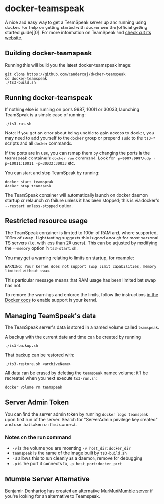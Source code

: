 # docker-teamspeak

A nice and easy way to get a TeamSpeak server up and running using docker. For
help on getting started with docker see the [official getting started guide][0].
For more information on TeamSpeak and [check out its website][teamspeak].

[docker]: https://docs.docker.com/engine/getstarted/
[teamspeak]: http://teamspeak.com/

## Building docker-teamspeak

Running this will build you the latest docker-teamspeak image:

    git clone https://github.com/xanderxaj/docker-teamspeak
    cd docker-teamspeak
    ./ts3-build.sh

## Running docker-teamspeak

If nothing else is running on ports 9987, 10011 or 30033, launching TeamSpeak is a
simple case of running:

    ./ts3-run.sh

Note: If you get an error about being unable to gain access to docker, you may
need to add yourself to the `docker` group or prepend `sudo` to the `ts3-*` scripts
and all `docker` commands.

If the ports are in use, you can remap them by changing the ports in the teamspeak
container's `docker run` command.  Look for `-p=9987:9987/udp -p=10011:10011
-p=30033:30033` etc.

You can start and stop TeamSpeak by running:

    docker start teamspeak
    docker stop teamspeak

The TeamSpeak container will automatically launch on docker daemon startup or relaunch on
failure unless it has been stopped; this is via docker's `--restart unless-stopped` option.

## Restricted resource usage

The TeamSpeak container is limited to 100m of RAM and, where supported, 100m of swap.  Light testing
suggests this is good enough for most personal TS servers (i.e. with less than 20 users).  This can
be adjusted by modifying the `--memory` option in `ts3-start.sh`.

You may get a warning relating to limits on startup, for example:

    WARNING: Your kernel does not support swap limit capabilities, memory limited without swap.

This particular message means that RAM usage has been limited but swap has not.

To remove the warnings and enforce the limits, follow the instructions [in the Docker
docs][docker-memory] to enable support in your kernel.

[docker-memory]: https://docs.docker.com/engine/installation/linux/ubuntulinux/#adjust-memory-and-swap-accounting

## Managing TeamSpeak's data

The TeamSpeak server's data is stored in a named volume called `teamspeak`.

A backup with the current date and time can be created by running:

    ./ts3-backup.sh

That backup can be restored with:

    ./ts3-restore.sh <archiveName>

All data can be erased by deleting the `teamspeak` named volume; it'll be recreated when you next execute `ts3-run.sh`:

    docker volume rm teamspeak

## Server Admin Token

You can find the server admin token by running `docker logs teamspeak` upon first run of the server.
Search for "ServerAdmin privilege key created" and use that token on first connect.

### Notes on the run command

 + `-v` is the volume you are mounting `-v host_dir:docker_dir`
 + `teamspeak` is the name of the image built by `ts3-build.sh`
 + `-d` allows this to run cleanly as a daemon, remove for debugging
 + `-p` is the port it connects to, `-p host_port:docker_port`

## Mumble Server Alternative

Benjamin Denhartog has created an alternative [MurMur/Mumble server][docker-mumble] if you're looking for an alternative to Teamspeak.

[docker-mumble]: https://github.com/bddenhartog/docker-murmur
